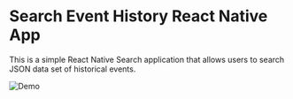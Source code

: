 # Search Event History React Native App

This is a simple React Native Search application that allows users to search JSON data set of historical events.

![Demo](https://github.com/karmjeetbanga/searchHistoryApp/blob/main/assets/demo.gif)




